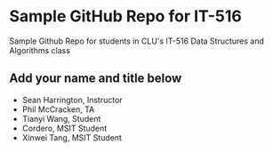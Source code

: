 # Sample GitHub Repo for IT-516
Sample Github Repo for students in CLU's IT-516 Data Structures and Algorithms class
## Add your name and title below
* Sean Harrington, Instructor
* Phil McCracken, TA
* Tianyi Wang, Student
* Cordero, MSIT Student
* Xinwei Tang, MSIT Student
